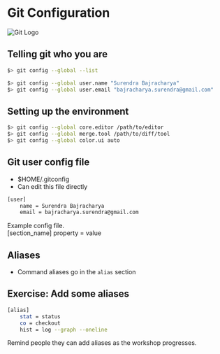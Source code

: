 # Git Configuration

![Git Logo](assets/git-logo.png)


## Telling git who you are

```bash
$> git config --global --list

$> git config --global user.name "Surendra Bajracharya"
$> git config --global user.email "bajracharya.surendra@gmail.com"
```


## Setting up the environment

```bash
$> git config --global core.editor /path/to/editor
$> git config --global merge.tool /path/to/diff/tool
$> git config --global color.ui auto
```


## Git user config file

* $HOME/.gitconfig
* Can edit this file directly

```bash
[user]
    name = Surendra Bajracharya
    email = bajracharya.surendra@gmail.com
```

<aside class="notes">
Example config file.
<br />
[section_name]
    property = value
</aside>


## Aliases

* Command aliases go in the <code>alias</code> section


## Exercise: Add some aliases

```bash
[alias]
    stat = status
    co = checkout
    hist = log --graph --oneline
```

<aside class="notes">
Remind people they can add aliases as the workshop progresses.
</aside>
